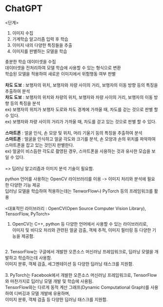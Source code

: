 # ChatGPT

<단계>
1. 이미지 수집
2. 기계학습 알고리즘 입력 후 학습
3. 이미지 내의 다양한 특징들을 추출
4. 이미지를 판별하는 모델을 학습

충분한 학습 데이터셋을 수집<br>
데이터셋을 전처리하여 모델 학습에 사용할 수 있는 형식으로 변환<br>
학습된 모델을 적용하여 새로운 이미지에서 위험행동 여부 판별
<br><br>
**차도 도보** : 보행자의 위치, 보행자와 차량 사이의 거리, 보행자의 이동 방향 등의 특징을 추출하여 분석<br>
**차도 도보** : 보행자의 위치와 차량의 위치, 보행자와 차량 사이의 거리, 보행자의 이동 방향 등의 특징을 분석<br>
ex) 보행자의 위치가 보행자 도로와 차도 경계에 가까울 때, 차도를 걷는 것으로 판별 할 수 있다.<br>
ex) 보행자와 차량 사이의 거리가 가까울 때, 차도를 걷고 있는 것으로 판별 할 수 있다.<br>
<br>
**스마트폰** : 얼굴 인식, 손 모양 및 위치, 머리 기울기 등의 특징을 추출하여 분석<br>
**스마트폰** : 얼굴을 인식하고 얼굴 각도와 크기를 분석, 손 모양과 손의 위치를 파악하여 스마트폰을 잡고 있는 것인지 판별한다.<br>
ex) 얼굴이 비스듬한 각도로 촬영된 경우, 스마트폰을 사용하는 것과 유사한 모습을 보일 수 있다.<br>
<br>
=> 딥러닝 알고리즘과 이미지 분석 기술이 필요함.

python 언어를 사용하는 OpenCV 라이브러리를 이용 -> 이미지 처리와 분석에 필요한 다양한 기능 제공<br>
딥러닝 모델을 학습하여 적용하는데는 TenworFlow나 PyTorch 등의 프레임워크를 활용<br>
<br>
<대표적인 라이브러리 : OpenCV(Open Source Computer Vision Library), TensorFlow, PyTorch><br>
1. OpenCV는 C++, python 등 다양한 언어에서 사용할 수 있는 라이브러리로,<br>
이미지 및 비디오 처리와 관련된 얼굴 검출, 객체 추적, 이미지 필터링 등 다양한 기능을 제공함.<br>
<br>
2. TensorFlow는 구글에서 개발한 오픈소스 머신러닝 프레임워크로, 딥러닝 모델을 개발하고 학습하는데 사용함.<br>
이미지 분류, 객체 검출, 세그멘테이션 등 다양한 딥러닝 태스크를 지원함.<br>
<br>
3. PyTorch는 Facebook에서 개발한 오픈소스 머신러닝 프레임워크로, TensorFlow와 마찬가지로 딥러닝 모델 개발 및 학습에 사용됨.<br>
TensorFlow와는 다르게 동적 계산 그래프(Dynamic Computational Graph)를 사용하여 디버깅과 모델 개발에 유용하며, <br>
이미지 분류, 객체 검출 등 다양한 딥러닝 태스크를 지원함.<br>
